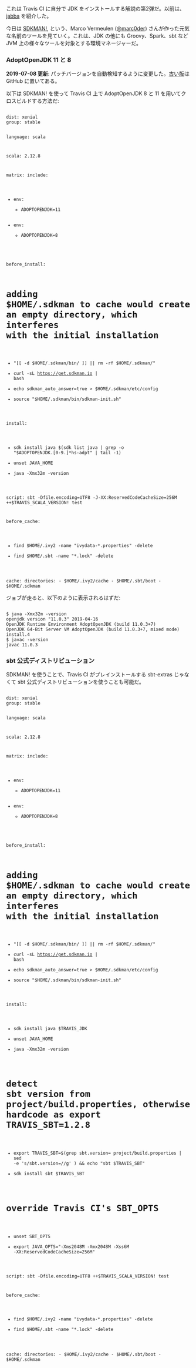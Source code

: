   [1]: http://eed3si9n.com/ja/all-your-jdks-on-travis-ci-using-jabba

これは Travis CI に自分で JDK をインストールする解説の第2弾だ。以前は、[jabba][1] を紹介した。

今日は [SDKMAN!](https://sdkman.io/), という、Marco Vermeulen ([@marc0der](https://twitter.com/marc0der)) さんが作った元気な名前のツールを見ていく。これは、JDK の他にも Groovy、Spark、sbt など JVM 上の様々なツールを対象とする環境マネージャーだ。

### AdoptOpenJDK 11 と 8

**2019-07-08 更新**: パッチバージョンを自動検知するように変更した。[古い版](https://github.com/eed3si9n/eed3si9n.com/blob/4aeeadaf8b32c4cd8d21afd4d5bdcec7538b0aff/original/all-your-jdks-on-travis-ci-using-sdkman.ja.md)は GitHub に置いてある。

以下は SDKMAN! を使って Travis CI 上で AdoptOpenJDK 8 と 11 を用いてクロスビルドする方法だ:

<code>
dist: xenial
group: stable

language: scala

scala: 2.12.8

matrix:
  include:
  - env:
      - ADOPTOPENJDK=11
  - env:
      - ADOPTOPENJDK=8

before_install:
  # adding $HOME/.sdkman to cache would create an empty directory, which interferes with the initial installation
  - "[[ -d $HOME/.sdkman/bin/ ]] || rm -rf $HOME/.sdkman/"
  - curl -sL https://get.sdkman.io | bash
  - echo sdkman_auto_answer=true > $HOME/.sdkman/etc/config
  - source "$HOME/.sdkman/bin/sdkman-init.sh"

install:
  - sdk install java $(sdk list java | grep -o "$ADOPTOPENJDK\.[0-9\.]*hs-adpt" | tail -1)
  - unset JAVA_HOME
  - java -Xmx32m -version

script: sbt -Dfile.encoding=UTF8 -J-XX:ReservedCodeCacheSize=256M ++$TRAVIS_SCALA_VERSION! test

before_cache:
  - find $HOME/.ivy2 -name "ivydata-*.properties" -delete
  - find $HOME/.sbt  -name "*.lock"               -delete

cache:
  directories:
    - $HOME/.ivy2/cache
    - $HOME/.sbt/boot
    - $HOME/.sdkman
</code>

ジョブが走ると、以下のように表示されるはずだ:

<code>
$ java -Xmx32m -version
openjdk version "11.0.3" 2019-04-16
OpenJDK Runtime Environment AdoptOpenJDK (build 11.0.3+7)
OpenJDK 64-Bit Server VM AdoptOpenJDK (build 11.0.3+7, mixed mode)
install.4
$ javac -version
javac 11.0.3
</code>

### sbt 公式ディストリビューション

SDKMAN! を使うことで、Travis CI がプレインストールする sbt-extras じゃなくて sbt 公式ディストリビューションを使うことも可能だ。

<code>
dist: xenial
group: stable

language: scala

scala: 2.12.8

matrix:
  include:
  - env:
      - ADOPTOPENJDK=11
  - env:
      - ADOPTOPENJDK=8

before_install:
  # adding $HOME/.sdkman to cache would create an empty directory, which interferes with the initial installation
  - "[[ -d $HOME/.sdkman/bin/ ]] || rm -rf $HOME/.sdkman/"
  - curl -sL https://get.sdkman.io | bash
  - echo sdkman_auto_answer=true > $HOME/.sdkman/etc/config
  - source "$HOME/.sdkman/bin/sdkman-init.sh"

install:
  - sdk install java $TRAVIS_JDK
  - unset JAVA_HOME
  - java -Xmx32m -version
  # detect sbt version from project/build.properties, otherwise hardcode as export TRAVIS_SBT=1.2.8
  - export TRAVIS_SBT=$(grep sbt.version= project/build.properties | sed -e 's/sbt.version=//g' ) && echo "sbt $TRAVIS_SBT"
  - sdk install sbt $TRAVIS_SBT
  # override Travis CI's SBT_OPTS
  - unset SBT_OPTS
  - export JAVA_OPTS="-Xms2048M -Xmx2048M -Xss6M -XX:ReservedCodeCacheSize=256M"

script: sbt -Dfile.encoding=UTF8 ++$TRAVIS_SCALA_VERSION! test

before_cache:
  - find $HOME/.ivy2 -name "ivydata-*.properties" -delete
  - find $HOME/.sbt  -name "*.lock"               -delete

cache:
  directories:
    - $HOME/.ivy2/cache
    - $HOME/.sbt/boot
    - $HOME/.sdkman
</code>
